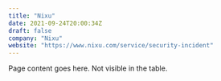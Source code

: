 ```yaml
---
title: "Nixu"
date: 2021-09-24T20:00:34Z
draft: false
company: "Nixu"
website: "https://www.nixu.com/service/security-incident"
---
```


Page content goes here. Not visible in the table.